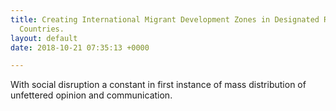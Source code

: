 ```yaml
---
title: Creating International Migrant Development Zones in Designated Regions of Underdeveloped
  Countries.
layout: default
date: 2018-10-21 07:35:13 +0000

---
```

With social disruption a constant in first instance of mass distribution of unfettered opinion and communication.